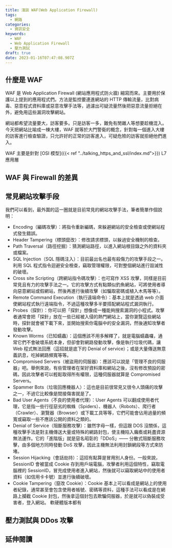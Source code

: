 ```yaml
---
title: 淺談 WAF(Web Application Firewall)
tags:
  - 網路
categories:
  - 資訊安全
keywords:
  - WAF
  - Web Application Firewall
  - 壓力測試
draft: true
date: 2023-01-16T07:47:08.907Z
---
```




<!--more-->

## 什麼是 WAF

WAF 是 Web Application Firewall (網站應用程式防火牆) 縮寫而來。主要用於保護以上提到的應用程式們。方法是監控要連進網站的 HTTP 傳輸流量，比對病毒、惡意程式資料庫或惡意攻擊手法等，過濾出可疑流量然後把惡意流量拒絕在外，避免用這些漏洞攻擊網站。

網站都希望流量要大，訪客要多。只是訪客一多，難免有閒雜人等想要趁機混入。今天把網站比喻成一棟大樓，WAF 就等於大門警衛的概念，針對每一個進入大樓的訪客進行檢查驗證，只允許好的正常的訪客進入，可疑危險的訪客就拒絕他們進入。

WAF 主要是針對 [OSI 模型]({{< ref "../talking_https_and_ssl/index.md">}}) L7 應用層

## WAF 與 Firewall 的差異

## 常見網站攻擊手段

我們可以看到，最外圍的這一圈就是目前常見的網站攻擊手法，筆者簡單作個說明：

- Encoding（編碼攻擊）：將指令重新編碼，來躲避網站的安全檢查或使網站程式發生錯誤。
- Header Tampering（標頭竄改）：修改請求標頭，以躲過安全機制的檢查。
- Path Traversal（路徑挖掘）：猜測網站路徑，以進入網站根目錄之外的資料夾或檔案。
- SQL Injection（SQL 隱碼注入）：目前最出名也最有殺傷力的攻擊手段之一。利用 SQL 程式指令迴避安全檢查，竊取管理權限，可對整個網站進行毀滅性的破壞。
- Cross site Scripting（跨網站指令碼攻擊）：也可寫作 XSS 攻擊，同樣是目前常見且有力的攻擊手法之一。它的攻擊方式有點類似釣魚網站，可將使用者導向惡意網站或假網站，然後再進行後續攻擊（如騙取密碼或植入木馬等等）。
- Remote Command Execution（執行遠端命令）：基本上就是透過 web 介面使網站程式執行遠端指令，不過這種攻擊多半要搭配網站程式漏洞執行。
- Probes（探針）：你可以把「探針」想像成一種能夠搜索漏洞的小程式。攻擊者通常會把「探針」放在一些已經被入侵的熱門網站上，當你瀏覽這些網站時，探針就會被下載下來，並開始搜索你電腦中的安全漏洞，然後通知攻擊者發動攻擊。
- Known Worms（已知蠕蟲）：這個應該不用多解釋了，就是電腦蠕蟲囉，通常它們不會破壞系統本身，但卻會對網路發動攻擊，像是執行垃圾代碼，讓 Web 程式無法回應（這招就是底下的 Denial of service）；或是大量傳送無意義訊息，吃掉網路頻寬等等。
- Compromised Servers（被盜用的伺服器）：應該可以說是「管理不良的伺服器」吧。舉例來說，有些管理者在架好資料庫和網站之後，沒有修改預設的密碼，因此攻擊者可以輕鬆取得所有權限，這種伺服器就算是 Compromised Servers。
- Spammer Bots（垃圾回應機器人）：這也是目前很常見又很令人頭痛的攻擊之一，不過它比較像是間接傷害就是了。
- Bad User Agents（不良的使用者代理）：User Agents 可以翻成使用者代理，它是指一些行徑惡劣的蜘蛛（Spiders）、機器人（Robots）、爬行者（Crawler）、瀏覽器（Browser）或下載工具等等，它們可能會佔用過量的頻寬或竊取一些不應該公開的資料之類的。
- Denial of Service（阻斷服務攻擊）：雖然字母一樣，但這跟 DOS 沒關係，這種攻擊手法是對主機傳送大量或特殊的網路封包，使主機陷入癱瘓或耗盡資源無法運作。它的「進階版」就是惡名昭彰的「DDoS」—— 分散式阻斷服務攻擊，由多個地方同時發動 DoS 攻擊，因此主機無法利用封鎖網段等方式來防堵。
- Session Hijacking（會話劫持）：這招有點算是冒用別人身份。一般來說，SessionID 會被當成 Cookie 存到用戶端電腦，攻擊者利用這個特性，竊取電腦裡的 SessionID，冒充成使用者進入網站，然後就可以竊取網站中的使用者資料（如信用卡卡號）並進行後續破壞。
- Cookie Tampering（竄改 Cookie）：Cookie 基本上可以看成是網站上的使用者紀錄，通常甚至會包含使用者帳號、密碼等資料，這種手法可以看成是在網路上攔截 Cookie 封包，然後拿這個封包去欺騙伺服器，於是就可以偽裝成受害者，登入網站。
軟硬體版本都有



## 壓力測試與 DDos 攻擊

## 延伸閱讀
